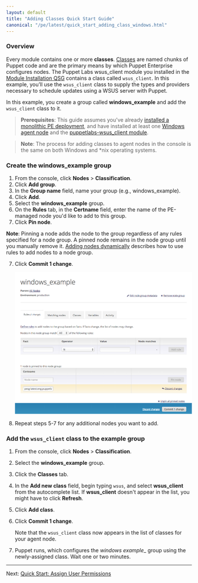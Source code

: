 ```yaml
---
layout: default
title: "Adding Classes Quick Start Guide"
canonical: "/pe/latest/quick_start_adding_class_windows.html"
---
```


### Overview

[windows_add_group]: ./images/quick/windows_add_group.png

Every module contains one or more **classes**. [Classes](/{{puppet}}/reference/lang_classes.html) are named chunks of Puppet code and are the primary means by which Puppet Enterprise configures nodes. The Puppet Labs wsus_client module you installed in the [Module Installation QSG](./quick_start_module_install_windows.html) contains a class called `wsus_client`. In this example, you’ll use the `wsus_client` class to supply the types and providers necessary to schedule updates using a WSUS server with Puppet.

In this example, you create a group called __windows_example__ and add the `wsus_client` class to it.

>**Prerequisites**: This guide assumes you've already [installed a monolithic PE deployment](./quick_start_install_mono.html), and have installed at least one [Windows agent node](./quick_start_install_agents_windows.html) and the [puppetlabs-wsus_client module](./quick_start_module_install_windows.html).

>**Note**: The process for adding classes to agent nodes in the console is the same on both Windows and *nix operating systems.

### Create the windows_example group

1. From the console, click __Nodes__ > __Classification__.
2. Click __Add group__.
3. In the __Group name__ field, name your group (e.g., windows_example).
4. Click __Add__.
5. Select the __windows_example__ group.
6. On the __Rules__ tab, in the __Certname__ field, enter the name of the PE-managed node you'd like to add to this group.
6. Click __Pin node__.

__Note__: Pinning a node adds the node to the group regardless of any rules specified for a node group. A pinned node remains in the node group until you manually remove it. [Adding nodes dynamically]({{pe}}/console_classes_groups.html#adding-nodes-dynamically) describes how to use rules to add nodes to a node group.

7. Click __Commit 1 change__.

   ![adding node to windows group][windows_add_group]

8. Repeat steps 5-7 for any additional nodes you want to add.


### Add the `wsus_client` class to the example group

1. From the console, click __Nodes__ > __Classification__.

2. Select the __windows_example__ group.

3. Click the __Classes__ tab.

4. In the __Add new class__ field, begin typing `wsus`, and select __wsus_client__ from the autocomplete list. If __wsus_client__ doesn't appear in the list, you might have to click __Refresh__.

5. Click __Add class__.

6. Click __Commit 1 change__.

   Note that the `wsus_client` class now appears in the list of classes for your agent node.

9. Puppet runs, which configures the __windows_ example__ group using the newly-assigned class. Wait one or two minutes.

-------

Next: [Quick Start: Assign User Permissions](./quick_start_rbac_windows.html)

